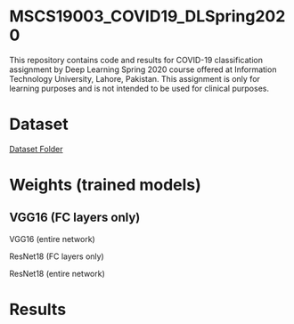 # MSCS19003_COVID19_DLSpring2020
This repository contains code and results for COVID-19 classification assignment by Deep Learning Spring 2020 course offered at Information Technology University, Lahore, Pakistan. 
This assignment is only for learning purposes and is not intended to be used for clinical purposes.

# Dataset
[Dataset Folder](https://drive.google.com/drive/u/1/folders/1-FzZhQO9oHIT9SNOWYoKsuz7fe447vtR)

# Weights (trained models)

## VGG16 (FC layers only)

VGG16 (entire network)

ResNet18 (FC layers only)

ResNet18 (entire network)

# Results

